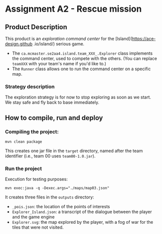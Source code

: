 # Assignment A2 - Rescue mission

## Product Description

This product is an _exploration command center_ for the [Island](https://ace-design.github      .io/island/) serious game. 

- The `ca.mcmaster.se2aa4.island.team_XXX_.Explorer` class implements the command center, used to compete with the others. (You can replace `teamXXX` with your team's name if you'd like to.)
- The `Runner` class allows one to run the command center on a specific map.

### Strategy description

The exploration strategy is for now to stop exploring as soon as we start. We stay safe and fly back to base immediately.

## How to compile, run and deploy

### Compiling the project:

```mvn clean package```

This creates one jar file in the `target` directory, named after the team identifier (i.e., team 00 uses `team00-1.0.jar`).

### Run the project

Execution for testing purposes:

```mvn exec:java -q -Dexec.args="./maps/map03.json"```

It creates three files in the `outputs` directory:

- `_pois.json`: the location of the points of interests
- `Explorer_Island.json`: a transcript of the dialogue between the player and the game engine
- `Explorer.svg`: the map explored by the player, with a fog of war for the tiles that were not visited.
